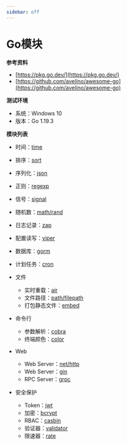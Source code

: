 ```yaml
---
sidebar: off
---
```


# Go模块

**参考资料**

* [https://pkg.go.dev/](https://pkg.go.dev/)
* [https://github.com/avelino/awesome-go](https://github.com/avelino/awesome-go)

**测试环境**

* 系统：Windows 10
* 版本：Go 1.19.3

**模块列表**

* 时间：[time](https://jinhui.dev/programming/go/modules/time.html)
* 排序：[sort](https://jinhui.dev/programming/go/modules/sort.html)
* 序列化：[json](https://jinhui.dev/programming/go/modules/json.html)
* 正则：[regexp](https://jinhui.dev/programming/go/modules/regexp.html)
* 信号：[signal](https://jinhui.dev/programming/go/modules/signal.html)
* 随机数：[math/rand](https://jinhui.dev/programming/go/modules/math-rand.html)
* 日志记录：[zap](https://jinhui.dev/programming/go/modules/zap.html)
* 配置读写：[viper](https://jinhui.dev/programming/go/modules/viper.html)
* 数据库：[gorm](https://jinhui.dev/programming/go/modules/gorm.html)
* 计划任务：[cron](https://jinhui.dev/programming/go/modules/cron.html)
* 文件

  * 实时重载：[air](https://jinhui.dev/programming/go/modules/air.html)
  * 文件路径：[path/filepath](https://jinhui.dev/programming/go/modules/path-filepath.html)
  * 打包静态文件：[embed](https://jinhui.dev/programming/go/modules/embed.html)
* 命令行
  * 参数解析：[cobra](https://jinhui.dev/programming/go/modules/cobra.html)
  * 终端颜色：[color](https://jinhui.dev/programming/go/modules/color.html)
* Web
  * Web Server：[net/http](https://jinhui.dev/programming/go/modules/net-http.html)
  * Web Server：[gin](https://jinhui.dev/programming/go/modules/gin.html)
  * RPC Server：[grpc](https://jinhui.dev/programming/go/modules/grpc.html)
* 安全保护

  * Token：[jwt](https://jinhui.dev/programming/go/modules/jwt.html)
  * 加密：[bcrypt](https://jinhui.dev/programming/go/modules/bcrypt.html)
  * RBAC：[casbin](https://jinhui.dev/programming/go/modules/casbin.html)
  * 验证器：[validator](https://jinhui.dev/programming/go/modules/validator.html)
  * 限速器：[rate](https://jinhui.dev/programming/go/modules/rate.html)
